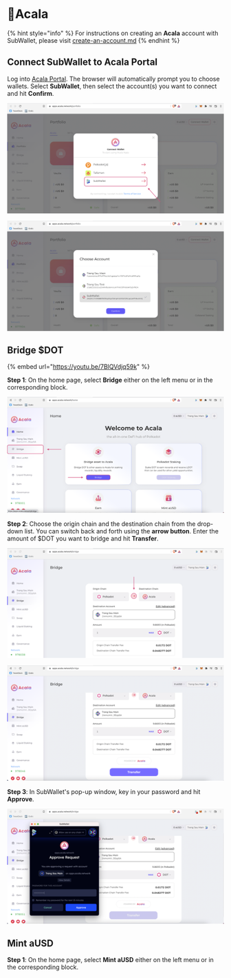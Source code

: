 # Acala

{% hint style="info" %}
For instructions on creating an **Acala** account with SubWallet, please visit [create-an-account.md](../user-guide/create-an-account.md "mention")
{% endhint %}

## Connect SubWallet to Acala Portal

Log into [Acala Portal](https://apps.acala.network). The browser will automatically prompt you to choose wallets. Select **SubWallet**, then select the account(s) you want to connect and hit **Confirm**.

![](<../.gitbook/assets/Screen Shot 2022-05-09 at 14.02.32.png>)

![](<../.gitbook/assets/Screen Shot 2022-05-09 at 14.03.37.png>)

## Bridge $DOT

{% embed url="https://youtu.be/7BlQVdjq59k" %}

**Step 1**: On the home page, select **Bridge** either on the left menu or in the corresponding block.&#x20;

![](<../.gitbook/assets/Screen Shot 2022-05-09 at 14.17.32.png>)

**Step 2**: Choose the origin chain and the destination chain from the drop-down list. You can switch back and forth using the **arrow button**. Enter the amount of $DOT you want to bridge and hit **Transfer**.

![](<../.gitbook/assets/Screen Shot 2022-05-09 at 14.25.29.png>)

![](<../.gitbook/assets/Screen Shot 2022-05-09 at 14.27.20.png>)

**Step 3**: In SubWallet's pop-up window, key in your password and hit **Approve**.

![](<../.gitbook/assets/Screen Shot 2022-05-09 at 14.28.32.png>)

## Mint aUSD

**Step 1**: On the home page, select **Mint aUSD** either on the left menu or in the corresponding block.
